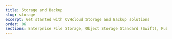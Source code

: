 ```yaml
---
title: Storage and Backup
slug: storage
excerpt: Get started with OVHcloud Storage and Backup solutions
order: 06
sections: Enterprise File Storage, Object Storage Standard (Swift), Public Cloud Archive, Veeam, Cloud Disk Array, NAS
---
```

